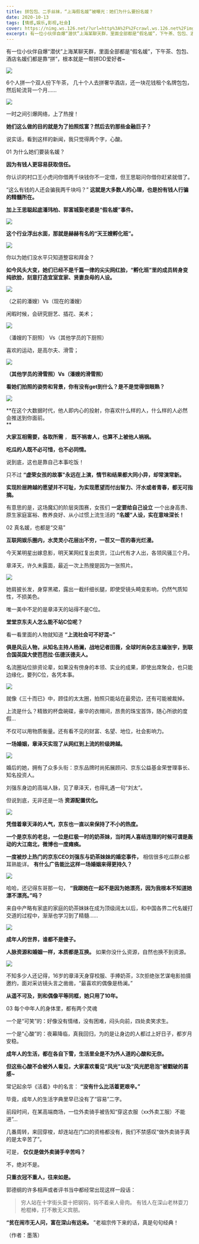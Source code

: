 ```yaml
---
title: 拼包包、二手丝袜，“上海假名媛”被曝光：她们为什么要扮名媛？
date: 2020-10-13
tags: [情感,娱乐,影视,社会]
cover: https://nimg.ws.126.net/?url=http%3A%2F%2Fcrawl.ws.126.net%2Fimg%2Fc17300331b6a280187bdb715cd1d9fcc.jpg&thumbnail=650x2147483647&quality=80&type=jpg
excerpt: 有一位小伙伴自爆“潜伏”上海某聊天群，里面全部都是“假名媛”，下午茶、包包、酒店名媛们都是靠“拼”，根本就是一帮拼DD爱好者~!
---
```

有一位小伙伴自爆“潜伏”上海某聊天群，里面全部都是“假名媛”，下午茶、包包、酒店名媛们都是靠“拼”，根本就是一帮拼DD爱好者~

![](https://nimg.ws.126.net/?url=http%3A%2F%2Fcrawl.ws.126.net%2Fimg%2Fc17300331b6a280187bdb715cd1d9fcc.jpg&thumbnail=650x2147483647&quality=80&type=jpg)  

6个人拼一个双人份下午茶， 几十个人去拼奢华酒店，还一块花钱租个名牌包包，然后轮流背一个月......

![](https://nimg.ws.126.net/?url=http%3A%2F%2Fcrawl.ws.126.net%2Fimg%2Fe1cfc8408f3a927e3195b2401f16c958.jpg&thumbnail=650x2147483647&quality=80&type=jpg)  

一时之间引爆网络，上了热搜！

**她们这么做的目的就是为了拍照炫富？然后去钓那些金融巨子？**

说实话，看到这样的新闻，我只觉得两个字，心酸。

01 为什么她们要装名媛？

**因为有钱人更容易获取信任。**

你认识的村口王小虎问你借两千块钱你不一定借，但王思聪问你借你赶紧就借了。

“这么有钱的人还会骗我两千块吗？” **这就是大多数人的心理，也是扮有钱人行骗的精髓所在。**

**加上王思聪起底潘玮柏、郭富城娶老婆是“假名媛”事件。**

![](https://nimg.ws.126.net/?url=http%3A%2F%2Fcrawl.ws.126.net%2Fimg%2Fe42d2a895dcce9ee6cd2e03b80507bc6.jpg&thumbnail=650x2147483647&quality=80&type=jpg)  

**这个行业浮出水面，那就是赫赫有名的“天王嫂孵化班”。**

![](https://nimg.ws.126.net/?url=http%3A%2F%2Fcrawl.ws.126.net%2Fimg%2F789eada1672b429b65c6239811939e3b.jpg&thumbnail=650x2147483647&quality=80&type=jpg)  

你以为她们没水平只知道整容和拜金？

**如今风头大变，她们已经不是千篇一律的尖尖网红脸，“孵化班”里的成员转身变纯欲脸，刻意打造宜室宜家、贤妻良母的人设。**

![](https://nimg.ws.126.net/?url=http%3A%2F%2Fcrawl.ws.126.net%2Fimg%2Fc10888b88e74e1171f3edbc0c2f7ea69.jpg&thumbnail=650x2147483647&quality=80&type=jpg)  

（之前的潘嫂）Vs（现在的潘嫂）

闲暇时候，会研究厨艺、插花、美术；

![](https://nimg.ws.126.net/?url=http%3A%2F%2Fcrawl.ws.126.net%2Fimg%2Fc34fe3cb264b9db2a7bbe7cfca75b6f7.jpg&thumbnail=650x2147483647&quality=80&type=jpg)  

（潘嫂的下厨照） Vs（其他学员的下厨照）

喜欢的运动，是高尔夫、滑雪；

![](https://nimg.ws.126.net/?url=http%3A%2F%2Fcrawl.ws.126.net%2Fimg%2Fbf835648a25797659ee74af0d84979c8.jpg&thumbnail=650x2147483647&quality=80&type=jpg)  

**（其他学员的滑雪照）Vs（潘嫂的滑雪照）**

**看她们拍照的姿势和背景，你有没有get到什么？是不是觉得很眼熟？**

![](https://nimg.ws.126.net/?url=http%3A%2F%2Fcrawl.ws.126.net%2Fimg%2F0b9fe036a3e85e5fa7992090a7562bbf.jpg&thumbnail=650x2147483647&quality=80&type=jpg)  

**在这个大数据时代，他人即内心的投射，你喜欢什么样的人，什么样的人必然会推送到你面前。  
**

**大家互相需要，各取所需** ， **既不祸害人，也算不上被他人祸祸。**

**吃瓜的人既不必可惜，也不必同情。**

说到底，这也是靠自己本事吃饭！

只不过 **“虚荣女孩的故事"永远在上演，情节和结果都大同小异，却常演常新。**

**实现阶层跨越的愿望并不可耻，为实现愿望而付出智力、汗水或者青春，都无可指摘。**

有意思的是，这场魔幻的阶层突围赛，女孩们 **一定要给自己设立** 一个出身高贵、原生家庭富裕、教养良好、从小过惯上流生活的
**“名媛”人设，实在意味深长！**

02 真名媛，也都是“交易”

**互联网娱乐圈内，水灵灵小花层出不穷，一茬又一茬的春光烂漫。**

今天某明星出嫁息影，明天某网红复出卖货，江山代有才人出，各领风骚三个月。

章泽天，许久未露面，最近一次上热搜是因为一张照片。

![](https://nimg.ws.126.net/?url=http%3A%2F%2Fcrawl.ws.126.net%2Fimg%2Fbd44c3765484cb6ddf3f1b2208eff5d2.jpg&thumbnail=650x2147483647&quality=80&type=jpg)  

她肩披长发，身穿黑裙，露出一截纤细长腿，即使受镜头畸变影响，仍然气质知性，不损美色。

唯一美中不足的是章泽天的站得不是C位。

**堂堂京东夫人怎么能不站C位呢？**

看一看里面的人物就知道 **“上流社会可不好混~”**

**俱是风云人物，从知名主持人杨澜，战地记者田薇，全球时尚杂志主编张宇，到联合国英国大使芭芭拉·伍德沃德夫人。**

名流圈站位排资论辈，如果没有傍身的本领、实业的成果，即使出席聚会，也只能边缘化，要列C位，各凭本事。

![](https://nimg.ws.126.net/?url=http%3A%2F%2Fcrawl.ws.126.net%2Fimg%2Ff48c6047d580be93759cc57d8af79818.jpg&thumbnail=650x2147483647&quality=80&type=jpg)  

就像《三十而已》中，顾佳的太太圈，拍照只能站在最旁边，还有可能被裁掉。

上流是什么？精致的杯盘碗碟，豪华的衣帽间，昂贵的珠宝首饰，随心所欲的度假…

不仅可以用物质衡量。还有看不见的财富、名望、地位，社会影响力。

**一场婚姻，章泽天实现了从网红到上流的阶级跨越。**

![](https://nimg.ws.126.net/?url=http%3A%2F%2Fcrawl.ws.126.net%2Fimg%2Fb9984b4de49832008592367e2d784654.jpg&thumbnail=650x2147483647&quality=80&type=jpg)  

婚后的她，拥有了众多头衔：京东品牌时尚拓展顾问、京东公益基金荣誉理事长、知名投资人。

刘强东身边的高端人脉，见了章泽天，也得礼遇一句“刘太”。

但说到底，无非还是一场 **资源配置优化。**

![](https://nimg.ws.126.net/?url=http%3A%2F%2Fcrawl.ws.126.net%2Fimg%2Fcdcf0860f03ced41b00e2665808ff2f2.jpg&thumbnail=650x2147483647&quality=80&type=jpg)  

**凭借着章天泽的人气，京东也一直以来保持了不小的热度。**

**一个是京东的老总，一位是红极一时的奶茶妹，当时两人喜结连理的时候可谓是轰动的大江南北，微博也一度瘫痪。**

**一度被炒上热门的京东CEO刘强东与奶茶妹妹的婚恋事件，** 相信很多吃瓜群众都耳熟能详。 **有什么广告能比这样一场婚姻来得更持久？**

![](https://nimg.ws.126.net/?url=http%3A%2F%2Fcrawl.ws.126.net%2Fimg%2F009837aefe6b13e05ac300aac576b745.jpg&thumbnail=650x2147483647&quality=80&type=jpg)  

哈哈，还记得东哥那一句， **“我跟她在一起不是因为她漂亮，因为我根本不知道她漂不漂亮。”吗？**

来自中产略有家底的家庭的奶茶妹妹在成为顶级阔太以后，和中国各界二代名媛打交道的过程中，渐渐也学习到了精髓……

![](https://nimg.ws.126.net/?url=http%3A%2F%2Fcrawl.ws.126.net%2Fimg%2F06a2f8b9316d68ef32b64f6ae4c1cf19.jpg&thumbnail=650x2147483647&quality=80&type=jpg)  

**成年人的世界，谁都不是傻子。**

**人脉资源和婚姻一样，本质都是互换。** 如果你没什么资源，自然也换不到资源。

![](https://nimg.ws.126.net/?url=http%3A%2F%2Fcrawl.ws.126.net%2Fimg%2Fd86cac637d7b88ea705acd46d04489e0.jpg&thumbnail=650x2147483647&quality=80&type=jpg)  

不知多少人还记得，16岁的章泽天身穿校服、手捧奶茶，3次拒绝张艺谋电影拍摄邀约，面对采访镜头言之凿凿，“最喜欢的偶像是杨澜。”

**从遥不可及，到和偶像平等同框，她只用了10年。**

03 每个中年人的身体里，都有两个灵魂

一个是“可笑”的：好像没有情绪，没有困难，闷头向前，四处卖笑求生。

一个是“心酸”的：夜幕降临，真我回归，为的是让身边的人都过上好日子，都岁月安稳。

**成年人的生活，都在各自下雪，生活里全是不为外人道的心酸和无奈。**

**但这些心酸不会被外人看见，大家喜欢看见“风光”以及“风光肥皂泡”被戳破的喜感~**

常记起余华《活着》中的名言： **“没有什么比活着更艰辛。”**

毕竟，成年人的生活字典里早已没有了“容易”二字。

前段时间，在某高端商场，一位外卖骑手被告知“穿这衣服（xx外卖工服）不能进”…

几番周转，来回穿梭，却连站在门口的资格都没有，我们不禁感叹“做外卖骑手真的是太辛苦了”。

可是， **仅仅是做外卖骑手辛苦吗？**

不，绝对不是。

**只重衣冠不重人，往来如是。**

郭德纲的许多相声或者评书当中都经常出现这样一段话：

> 穷人站在十字街头耍十把钢钩，钩不着亲人骨肉。 有钱人在深山老林耍刀枪棍棒，打不散无义宾朋。

**“贫在闹市无人问，富在深山有远亲。** ”老祖宗传下来的话，真是句句经典！

（作者：墨落）

